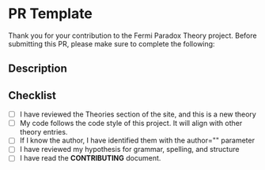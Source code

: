 <!--- Provide a general summary of your changes in the Title above -->

# PR Template

Thank you for your contribution to the Fermi Paradox Theory project.
Before submitting this PR, please make sure to complete the following:

## Description

<!--- Briefly describe your changes -->

## Checklist

<!--- Go over all the following points, and put an `x` in all the boxes that apply. -->
<!--- If you're unsure about any of these, don't hesitate to ask. We're here to help! -->

- [ ] I have reviewed the Theories section of the site, and this is a new theory
- [ ] My code follows the code style of this project. It will align with other theory entries.
- [ ] If I know the author, I have identified them with the author="" parameter
- [ ] I have reviewed my hypothesis for grammar, spelling, and structure
- [ ] I have read the **CONTRIBUTING** document.